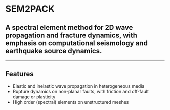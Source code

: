 # SEM2PACK

## A spectral element method for 2D wave propagation and fracture dynamics, with emphasis on computational seismology and earthquake source dynamics.

--------------------------------
## Features

  * Elastic and inelastic wave propagation in heterogeneous media
  * Rupture dynamics on non-planar faults, with friction and off-fault damage or plasticity
  * High order (spectral) elements on unstructured meshes

